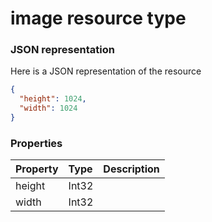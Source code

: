 # image resource type



### JSON representation

Here is a JSON representation of the resource

```json
{
  "height": 1024,
  "width": 1024
}

```
### Properties
| Property	   | Type	|Description|
|:---------------|:--------|:----------|
|height|Int32||
|width|Int32||

<!-- uuid: 9221bea0-97d6-476c-87ef-a03ddbaf251b\n2015-10-09 15:15:44 UTC -->